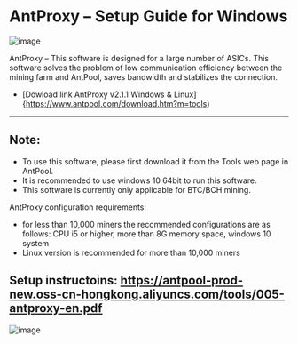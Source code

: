 AntProxy – Setup Guide for Windows
=============
![image](https://github.com/BTC-media/antproxy_tool/assets/71077949/4e865b3c-e61b-4757-8d0a-d5d91563d13d)

AntProxy – This software is designed for a large number of ASICs. This software solves the problem of low communication efficiency between the mining farm and AntPool, saves bandwidth and stabilizes the connection.

+ [Dowload link AntProxy v2.1.1 Windows & Linux]{https://www.antpool.com/download.htm?m=tools)
-----------------------------------------------------

Note:
-------
+ To use this software, please first download it from the Tools web page in AntPool.
+ It is recommended to use windows 10 64bit to run this software.
+ This software is currently only applicable for BTC/BCH mining.

AntProxy configuration requirements:
+ for less than 10,000 miners the recommended configurations are as follows: CPU i5 or higher, more than 8G memory space, windows 10 system
+ Linux version is recommended for more than 10,000 miners


Setup instructoins: https://antpool-prod-new.oss-cn-hongkong.aliyuncs.com/tools/005-antproxy-en.pdf
---------------------------------
![image](https://github.com/BTC-media/antproxy_tool/assets/71077949/e1c79f84-040c-4b3c-ac18-007ff459973d)
